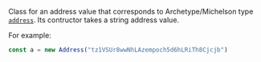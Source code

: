 Class for an address value that corresponds to Archetype/Michelson type [`address`](/docs/reference/types#address). Its contructor takes a string address value.

For example:
```ts
const a = new Address("tz1VSUr8wwNhLAzempoch5d6hLRiTh8Cjcjb")
```